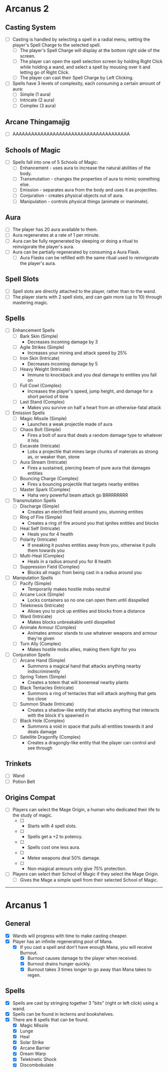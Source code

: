# Arcanus 2

## Casting System
- [ ] Casting is handled by selecting a spell in a radial menu, setting the player's Spell Charge to the selected spell.
  - [ ] The player's Spell Charge will display at the bottom right side of the screen.
  - [ ] The player can open the spell selection screen by holding Right Click while holding a wand, and select a spell by mousing over it and letting go of Right Click.
  - [ ] The player can cast their Spell Charge by Left Clicking.
- [ ] Spells have 3 levels of complexity, each consuming a certain amount of aura:
  - [ ] Simple (1 aura)
  - [ ] Intricate (2 aura)
  - [ ] Complex (3 aura)

## Arcane Thingamajig
- [ ] AAAAAAAAAAAAAAAAAAAAAAAAAAAAAAAAAAAAAA

## Schools of Magic
- [ ] Spells fall into one of 5 Schools of Magic:
  - [ ] Enhancement - uses aura to increase the natural abilities of the body.
  - [ ] Transmutation - changes the properties of aura to mimic something else.
  - [ ] Emission - separates aura from the body and uses it as projectiles.
  - [ ] Conjuration - creates physical objects out of aura.
  - [ ] Manipulation - controls physical things (animate or inanimate).

## Aura
- [ ] The player has 20 aura available to them.
- [ ] Aura regenerates at a rate of 1 per minute.
- [ ] Aura can be fully regenerated by sleeping or doing a ritual to reinvigorate the player's aura.
- [ ] Aura can be partially regenerated by consuming a Aura Flask.
  - [ ] Aura Flasks can be refilled with the same ritual used to reinvigorate the player's aura.

## Spell Slots
- [ ] Spell slots are directly attached to the player, rather than to the wand.
- [ ] The player starts with 2 spell slots, and can gain more (up to 10) through mastering magic.

## Spells
- [ ] Enhancement Spells
  - [ ] Bark Skin (Simple)
    - Decreases incoming damage by 3
  - [ ] Agile Strikes (Simple)
    - Increases your mining and attack speed by 25%
  - [ ] Iron Skin (Intricate)
    - Decreases incoming damage by 5
  - [ ] Heavy Weight (Intricate)
    - Immune to knockback and you deal damage to entities you fall on
  - [ ] Full Cowl (Complex)
    - Increases the player's speed, jump height, and damage for a short period of time
  - [ ] Last Stand (Complex)
    - Makes you survive on half a heart from an otherwise-fatal attack
- [ ] Emission Spells
  - [ ] Magic Missile (Simple)
    - Launches a weak projectile made of aura
  - [ ] Chaos Bolt (Simple)
    - Fires a bolt of aura that deals a random damage type to whatever it hits
  - [ ] Excavate (Intricate)
    - Lobs a projectile that mines large chunks of materials as strong as, or weaker than, stone
  - [ ] Aura Stream (Intricate)
    - Fires a sustained, piercing beam of pure aura that damages entities
  - [ ] Bouncing Charge (Complex)
    - Fires a bouncing projectile that targets nearby entities
  - [ ] Master Spark (Complex)
    - Haha very powerful beam attack go BRRRRRRRR
- [ ] Transmutation Spells
  - [ ] Discharge (Simple)
    - Creates an electrified field around you, stunning entities
  - [ ] Ring of Fire (Simple)
    - Creates a ring of fire around you that ignites entities and blocks
  - [ ] Heal Self (Intricate)
    - Heals you for 4 health
  - [ ] Polarity (Intricate)
    - If sneaking it pushes entities away from you, otherwise it pulls them towards you
  - [ ] Multi-Heal (Complex)
    - Heals in a radius around you for 8 health
  - [ ] Suppression Field (Complex)
    - Blocks all magic from being cast in a radius around you
- [ ] Manipulation Spells
  - [ ] Pacify (Simple)
    - Temporarily makes hostile mobs neutral
  - [ ] Arcane Lock (Simple)
    - Locks containers so no one can open them until disspelled
  - [ ] Telekinesis (Intricate)
    - Allows you to pick up entities and blocks from a distance
  - [ ] Ward (Intricate)
    - Makes blocks unbreakable until disspelled
  - [ ] Animate Armour (Complex)
    - Animates armour stands to use whatever weapons and armour they're given
  - [ ] Turn Ally (Complex)
    - Makes hostile mobs allies, making them fight for you
- [ ] Conjuration Spells
  - [ ] Arcane Hand (Simple)
    - Summons a magical hand that attacks anything nearby indiscriminently
  - [ ] Spring Totem (Simple)
    - Creates a totem that will bonemeal nearby plants
  - [ ] Black Tentacles (Intricate)
    - Summons a ring of tentacles that will attack anything that gets too close
  - [ ] Summon Shade (Intricate)
    - Creates a shadow-like entity that attacks anything that interacts with the block it's spawned in
  - [ ] Black Hole (Complex)
    - Summons a void in space that pulls all entities towards it and deals damage
  - [ ] Satellite Dragonfly (Complex)
    - Creates a dragongly-like entity that the player can control and see through

## Trinkets
- [ ] Wand
- [ ] Potion Belt

## Origins Compat
- [ ] Players can select the Mage Origin, a human who dedicated their life to the study of magic.
  - [ ] + Starts with 4 spell slots.
  - [ ] + Spells get a +2 to potency.
  - [ ] + Spells cost one less aura.
  - [ ] - Melee weapons deal 50% damage.
  - [ ] - Non-magical armours only give 75% protection.
- [ ] Players can select their School of Magic if they select the Mage Origin.
  - [ ] Gives the Mage a simple spell from their selected School of Magic.

---

# Arcanus 1

## General
- [x] Wands will progress with time to make casting cheaper.
- [x] Player has an infinite regenerating pool of Mana.
  - [x] If you cast a spell and don't have enough Mana, you will receive Burnout.
    - [x] Burnout causes damage to the player when received.
    - [x] Burnout drains hunger quickly.
    - [x] Burnout takes 3 times longer to go away than Mana takes to regen.

## Spells
- [x] Spells are cast by stringing together 3 "bits" (right or left click) using a wand.
- [x] Spells can be found in lecterns and bookshelves.
- [x] There are 8 spells that can be found.
  - [x] Magic Missile
  - [x] Lunge 
  - [x] Heal
  - [x] Solar Strike
  - [x] Arcane Barrier
  - [x] Dream Warp
  - [x] Telekinetic Shock
  - [x] Discombobulate
